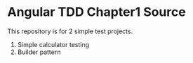 # Angular TDD Chapter1 Source

This repository is for 2 simple test projects.

1. Simple calculator testing
2. Builder pattern
